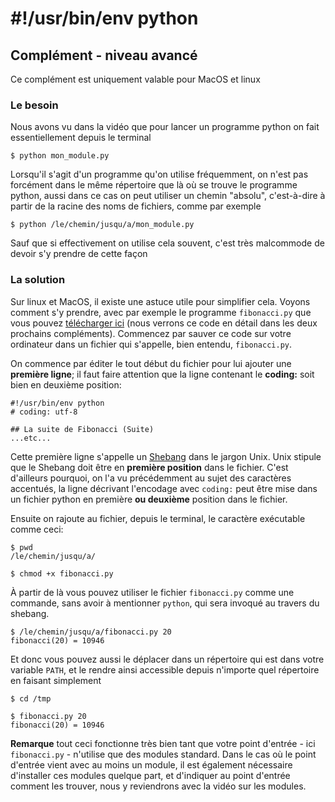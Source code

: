 
# #!/usr/bin/env python

## Complément - niveau avancé

Ce complément est uniquement valable pour MacOS et linux

### Le besoin

Nous avons vu dans la vidéo que pour lancer un programme python on fait
essentiellement depuis le terminal

    $ python mon_module.py

Lorsqu'il s'agit d'un programme qu'on utilise fréquemment, on n'est pas
forcément dans le même répertoire que là où se trouve le programme python, aussi
dans ce cas on peut utiliser un chemin "absolu", c'est-à-dire à partir de la
racine des noms de fichiers, comme par exemple

    $ python /le/chemin/jusqu/a/mon_module.py

Sauf que si effectivement on utilise cela souvent, c'est très malcommode de
devoir s'y prendre de cette façon

### La solution

Sur linux et MacOS, il existe une astuce utile pour simplifier cela. Voyons
comment s'y prendre, avec par exemple le programme `fibonacci.py` que vous
pouvez [télécharger ici](data/fibonacci.py) (nous verrons ce code en détail dans
les deux prochains compléments). Commencez par sauver ce code sur votre
ordinateur dans un fichier qui s'appelle, bien entendu, `fibonacci.py`.

On commence par éditer le tout début du fichier pour lui ajouter une **première
ligne**; il faut faire attention que la ligne contenant le **coding:** soit bien
en deuxième position:

    #!/usr/bin/env python
    # coding: utf-8

    ## La suite de Fibonacci (Suite)
    ...etc...

Cette première ligne s'appelle un
[Shebang](http://en.wikipedia.org/wiki/Shebang_%28Unix%29) dans le jargon Unix.
Unix stipule que le Shebang doit être en **première position** dans le fichier.
C'est d'ailleurs pourquoi, on l'a vu précédemment au sujet des caractères
accentués, la ligne décrivant l'encodage avec `coding:` peut être mise dans un
fichier python en première **ou deuxième** position dans le fichier.

Ensuite on rajoute au fichier, depuis le terminal, le caractère exécutable comme
ceci:

    $ pwd
    /le/chemin/jusqu/a/

    $ chmod +x fibonacci.py

À partir de là vous pouvez utiliser le fichier `fibonacci.py` comme une
commande, sans avoir à mentionner `python`, qui sera invoqué au travers du
shebang.

    $ /le/chemin/jusqu/a/fibonacci.py 20
    fibonacci(20) = 10946

Et donc vous pouvez aussi le déplacer dans un répertoire qui est dans votre
variable `PATH`, et le rendre ainsi accessible depuis n'importe quel répertoire
en faisant simplement

    $ cd /tmp

    $ fibonacci.py 20
    fibonacci(20) = 10946

**Remarque** tout ceci fonctionne très bien tant que votre point d'entrée - ici
`fibonacci.py` - n'utilise que des modules standard. Dans le cas où le point
d'entrée vient avec au moins un module, il est également nécessaire d'installer
ces modules quelque part, et d'indiquer au point d'entrée comment les trouver,
nous y reviendrons avec la vidéo sur les modules.

